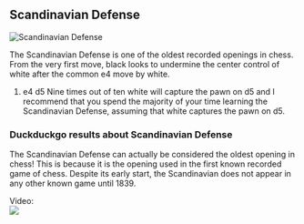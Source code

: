 ## Scandinavian Defense

![Scandinavian Defense](https://www.thechesswebsite.com/wp-content/uploads/2012/07/scandinavian.jpg)

The Scandinavian Defense is one of the oldest recorded openings in chess. From the very first move, black looks to undermine the center control of white after the common e4 move by white.
1. e4 d5
Nine times out of ten white will capture the pawn on d5 and I recommend that you spend the majority of your time learning the Scandinavian Defense, assuming that white captures the pawn on d5.


### Duckduckgo results about Scandinavian Defense

The Scandinavian Defense can actually be considered the oldest opening in chess! This is because it is the opening used in the first known recorded game of chess. Despite its early start, the Scandinavian does not appear in any other known game until 1839.

Video:  
[![](https://tse4.mm.bing.net/th?id=OVP.L8jXnlIMm4ruXtdCxpIhkQHgFo&pid=Api)](https://www.youtube.com/watch?v=sKoBj-kL0hg)

